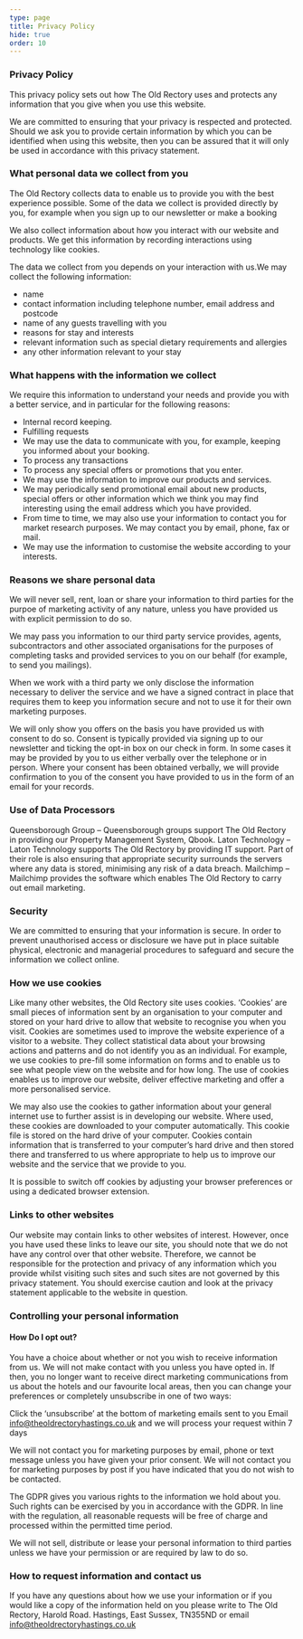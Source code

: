 ```yaml
---
type: page
title: Privacy Policy
hide: true
order: 10
---
```

### Privacy Policy

This privacy policy sets out how The Old Rectory uses and protects any information that you give when you use this website.

We are committed to ensuring that your privacy is respected and protected. Should we ask you to provide certain information by which you can be identified when using this website, then you can be assured that it will only be used in accordance with this privacy statement.

### What personal data we collect from you

The Old Rectory collects data to enable us to provide you with the best experience possible. Some of the data we collect is provided directly by you, for example when you sign up to our newsletter or make a booking

We also collect information about how you interact with our website and products. We get this information by recording interactions using technology like cookies.

The data we collect from you depends on your interaction with us.We may collect the following information:

* name
* contact information including telephone number, email address and postcode
* name of any guests travelling with you
* reasons for stay and interests
* relevant information such as special dietary requirements and allergies
* any other information relevant to your stay

### What happens with the information we collect

We require this information to understand your needs and provide you with a better service, and in particular for the following reasons:

* Internal record keeping.
* Fulfilling requests
* We may use the data to communicate with you, for example, keeping you informed about your booking.
* To process any transactions
* To process any special offers or promotions that you enter.
* We may use the information to improve our products and services.
* We may periodically send promotional email about new products, special offers or other information which we think you may find interesting using the email address which you have provided.
* From time to time, we may also use your information to contact you for market research purposes. We may contact you by email, phone, fax or mail.
* We may use the information to customise the website according to your interests.

 
### Reasons we share personal data

We will never sell, rent, loan or share your information to third parties for the purpoe of marketing activity of any nature, unless you have provided us with explicit permission to do so.

 We may pass you information to our third party service provides, agents, subcontractors and other associated organisations for the purposes of completing tasks and provided services to you on our behalf (for example, to send you mailings). 

When we work with a third party we only disclose the information necessary to deliver the service and we have a signed contract in place that requires them to keep you information secure and not to use it for their own marketing purposes.

We will only show you offers on the basis you have provided us with consent to do so.  Consent is typically provided via signing up to our newsletter and ticking the opt-in box on our check in form.  In some cases it may be provided by you to us either verbally over the telephone or in person.  Where your consent has been obtained verbally, we will provide confirmation to you of the consent you have provided to us in the form  of an email for your records.

### Use of Data Processors

Queensborough Group – Queensborough groups support The Old Rectory in providing our Property Management System, Qbook.
Laton Technology – Laton Technology supports The Old Rectory by providing IT support.  Part of their role is also ensuring that appropriate security surrounds the servers where any data is stored, minimising any risk of a data breach.
Mailchimp – Mailchimp provides the software which enables The Old Rectory to carry out email marketing.
 
### Security

We are committed to ensuring that your information is secure. In order to prevent unauthorised access or disclosure we have put in place suitable physical, electronic and managerial procedures to safeguard and secure the information we collect online.

### How we use cookies

Like many other websites, the Old Rectory site uses cookies. ‘Cookies’ are small pieces of information sent by an organisation to your computer and stored on your hard drive to allow that website to recognise you when you visit. Cookies are sometimes used to improve the website experience of a visitor to a website. They collect statistical data about your browsing actions and patterns and do not identify you as an individual. For example, we use cookies to pre-fill some information on forms and to enable us to see what people view on the website and for how long. The use of cookies enables us to improve our website, deliver effective marketing and offer a more personalised service.

We may also use the cookies to gather information about your general internet use to further assist is in developing our website. Where used, these cookies are downloaded to your computer automatically. This cookie file is stored on the hard drive of your computer. Cookies contain information that is transferred to your computer’s hard drive and then stored there and transferred to us where appropriate to help us to improve our website and the service that we provide to you.

It is possible to switch off cookies by adjusting your browser preferences or using a dedicated browser extension.
 
### Links to other websites

Our website may contain links to other websites of interest. However, once you have used these links to leave our site, you should note that we do not have any control over that other website. Therefore, we cannot be responsible for the protection and privacy of any information which you provide whilst visiting such sites and such sites are not governed by this privacy statement. You should exercise caution and look at the privacy statement applicable to the website in question.

### Controlling your personal information

#### How Do I opt out?

You have a choice about whether or not you wish to receive information from us. We will not make contact with you unless you have opted in. If then, you no longer want to receive direct marketing communications from us about the hotels and our favourite local areas, then you can change your preferences or completely unsubscribe in one of two ways:

Click the ‘unsubscribe’ at the bottom of marketing emails sent to you
Email [info@theoldrectoryhastings.co.uk](mailto:info@theoldrectoryhastings.co.uk) and we will process your request within 7 days

We will not contact you for marketing purposes by email, phone or text message unless you have given your prior consent. We will not contact you for marketing purposes by post if you have indicated that you do not wish to be contacted.

The GDPR gives you various rights to the information we hold about you. Such rights can be exercised by you in accordance with the GDPR.  In line with the regulation, all reasonable requests will be free of charge and processed within the permitted time period.

We will not sell, distribute or lease your personal information to third parties unless we have your permission or are required by law to do so.
 
### How to request information and contact us

If you have any questions about how we use your information or if you would like a copy of the information held on you please write to The Old Rectory, Harold Road. Hastings, East Sussex, TN355ND or email [info@theoldrectoryhastings.co.uk](mailto:info@theoldrectoryhastings.co.uk)
